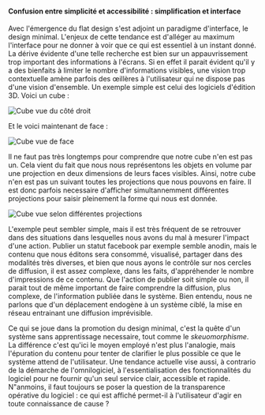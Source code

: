 #### Confusion entre simplicité et accessibilité : simplification et interface

Avec l'émergence du flat design s'est adjoint un paradigme d'interface, le design minimal. L'enjeux de cette tendance est d'alléger au maximum l'interface pour ne donner à voir que ce qui est essentiel à un instant donné. La dérive évidente d'une telle recherche est bien sur un appauvrissement trop important des informations à l'écrans. Si en effet il parait évident qu'il y a des bienfaits à limiter le nombre d'informations visibles, une vision trop contextuelle amène parfois des œillères à l'utilisateur qui ne dispose pas d'une vision d'ensemble. Un exemple simple est celui des logiciels d'édition 3D. Voici un cube :

![Cube vue du côté droit](./assets/img/cube_droite.png)

Et le voici maintenant de face :

![Cube vue de face](./assets/img/cube_face.png)

Il ne faut pas très longtemps pour comprendre que notre cube n'en est pas un. Cela vient du fait que nous nous représentons les objets en volume par une projection en deux dimensions de leurs faces visibles. Ainsi, notre cube n'en est pas un suivant toutes les projections que nous pouvons en faire. Il est donc parfois necessaire d'afficher simultannemment différentes projections pour saisir pleinement la forme qui nous est donnée.

![Cube vue selon différentes projections](./assets/img/cube_overall.png)

L'exemple peut sembler simple, mais il est très fréquent de se retrouver dans des situations dans lesquelles nous avons du mal à mesurer l'impact d'une action. Publier un statut facebook par exemple semble anodin, mais le contenu que nous éditons sera consommé, visualisé, partager dans des modalités très diverses, et bien que nous ayons le contrôle sur nos cercles de diffusion, il est assez complexe, dans les faits, d'appréhender le nombre d'impressions de ce contenu. Que l'action de publier soit simple ou non, il parait tout de même important de faire comprendre la diffusion, plus complexe, de l'information publiée dans le système. Bien entendu, nous ne parlons que d'un déplacement endogène à un système ciblé, la mise en réseau entrainant une diffusion imprévisible.

Ce qui se joue dans la promotion du design minimal, c'est la quête d'un système sans apprentissage necessaire, tout comme le *skeuomorphisme*. La différence c'est qu'ici le moyen employé n'est plus l'analogie, mais l'épuration du contenu pour tenter de clarifier le plus possible ce que le système attend de l'utilisateur. Une tendance actuelle vise aussi, à contrario de la démarche de l'omnilogiciel, à l'essentialisation des fonctionnalités du logiciel pour ne fournir qu'un seul service clair, accessible et rapide. N"anmoins, il faut toujours se poser la question de la transparence opérative du logiciel : ce qui est affiché permet-il à l'utilisateur d'agir en toute connaissance de cause ?